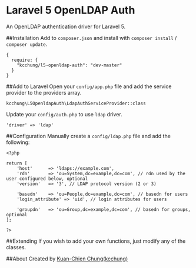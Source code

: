 # Laravel 5 OpenLDAP Auth
An OpenLDAP authentication driver for Laravel 5.

##Installation
Add to `composer.json` and install with `composer install` / `composer update`.
```
{
  require: {
    "kcchung/l5-openldap-auth": "dev-master"
  }
}
```

##Add to Laravel
Open your `config/app.php` file and add the service provider to the providers array.
```
kcchung\L5OpenldapAuth\LdapAuthServiceProvider::class
```
Update your `config/auth.php` to use `ldap` driver.
```
'driver' => 'ldap'
```

##Configuration
Manually create a `config/ldap.php` file and add the following:
```
<?php

return [
    'host'      => 'ldaps://example.com',
    'rdn'       => 'ou=System,dc=example,dc=com', // rdn used by the user configured below, optional
    'version'   => '3', // LDAP protocol version (2 or 3)
    
    'basedn'    => 'ou=People,dc=example,dc=com', // basedn for users
    'login_attribute' => 'uid', // login attributes for users

    'groupdn'   => 'ou=Group,dc=example,dc=com', // basedn for groups, optional
];

?>
```

##Extending
If you wish to add your own functions, just modify any of the classes.

##About
Created by [Kuan-Chien Chung(kcchung)](http://jaychung.tw)
